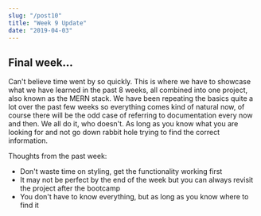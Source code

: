 ```yaml
---
slug: "/post10"
title: "Week 9 Update"
date: "2019-04-03"
---
```


## Final week...

Can't believe time went by so quickly. This is where we have to showcase what we have learned in the past 8 weeks, all combined into one project, also known as the MERN stack. We have been repeating the basics quite a lot over the past few weeks so everything comes kind of natural now, of course there will be the odd case of referring to documentation every now and then. We all do it, who doesn't. As long as you know what you are looking for and not go down rabbit hole trying to find the correct information.

Thoughts from the past week:

 - Don't waste time on styling, get the functionality working first
 - It may not be perfect by the end of the week but you can always revisit the project after the bootcamp
 - You don't have to know everything, but as long as you know where to find it